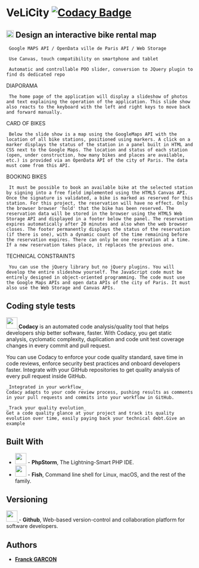 # VeLiCity [![Codacy Badge](https://api.codacy.com/project/badge/Grade/82ae76253256496cb03ed0cceafeeec5)](https://app.codacy.com/app/Franckeddy/VeLiCity?utm_source=github.com&utm_medium=referral&utm_content=Franckeddy/VeLiCity&utm_campaign=Badge_Grade_Dashboard)

## <img src='https://raw.github.com/voodootikigod/logo.js/master/specific-uses/badge_js-strict.png' width='20' /> Design an interactive bike rental map

     Google MAPS API / OpenData ville de Paris API / Web Storage 

     Use Canvas, touch compatibility on smartphone and tablet 

     Automatic and controllable POO slider, conversion to JQuery plugin to find ds dedicated repo 

DIAPORAMA

     The home page of the application will display a slideshow of photos and text explaining the operation of the application. This slide show also reacts to the keyboard with the left and right keys to move back and forward manually.

CARD OF BIKES 

     Below the slide show is a map using the GoogleMaps API with the location of all bike stations, positioned using markers. A click on a marker displays the status of the station in a panel built in HTML and CSS next to the Google Maps. The location and status of each station (open, under construction, how many bikes and places are available, etc.) is provided via an OpenData API of the city of Paris. The data must come from this API.

BOOKING BIKES 

     It must be possible to book an available bike at the selected station by signing into a free field implemented using the HTML5 Canvas API. Once the signature is validated, a bike is marked as reserved for this station. For this project, the reservation will have no effect. Only the browser browser 'hold' that the bike has been reserved. The reservation data will be stored in the browser using the HTML5 Web Storage API and displayed in a footer below the panel. The reservation expires automatically after 20 minutes and also when the web browser closes. The footer permanently displays the status of the reservation (if there is one), with a dynamic count of the time remaining before the reservation expires. There can only be one reservation at a time. If a new reservation takes place, it replaces the previous one.

TECHNICAL CONSTRAINTS 

     You can use the jQuery library but no jQuery plugins. You will develop the entire slideshow yourself. The JavaScript code must be entirely designed in object-oriented programming. The code must use the Google Maps APIs and open data APIs of the city of Paris. It must also use the Web Storage and Canvas APIs. 

## Coding style tests 

**[<img src='https://avatars1.githubusercontent.com/u/1834093?s=200&v=4' width='30'/>
](https://app.codacy.com/)** 
**Codacy** is an automated code analysis/quality tool that helps developers ship better software, faster. With Codacy, you get static analysis, cyclomatic complexity, duplication and code unit test coverage changes in every commit and pull request.

You can use Codacy to enforce your code quality standard, save time in code reviews, enforce security best practices and onboard developers faster. Integrate with your GitHub repositories to get quality analysis of every pull request inside GitHub.

```
_Integrated in your workflow_
Codacy adapts to your code review process, pushing results as comments in your pull requests and commits into your workflow in GitHub.

_Track your quality evolution_
Get a code quality glance at your project and track its quality evolution over time, easily paying back your technical debt.Give an example
```
## Built With
* [<img src='http://assets.stickpng.com/thumbs/584816c8cef1014c0b5e4987.png' width='30' />](https://www.jetbrains.com/phpstorm/) - **PhpStorm**, The Lightning-Smart PHP IDE.
* [<img src='https://upload.wikimedia.org/wikipedia/commons/0/03/Fish_shell_logo_ascii.png' width='30' />](https://fishshell.com/) - **Fish**, Command line shell for Linux, macOS, and the rest of the family. 

## Versioning
[<img src='https://upload.wikimedia.org/wikipedia/commons/thumb/9/91/Octicons-mark-github.svg/1200px-Octicons-mark-github.svg.png' width='30' />
](https://github.com/) - **Github**, Web-based version-control and collaboration platform for software developers.

## Authors

* [**Franck GARCON**](https://github.com/Franckeddy)
